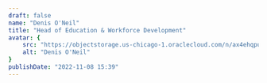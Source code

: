 ```yaml
---
draft: false
name: "Denis O'Neil"
title: "Head of Education & Workforce Development"
avatar: {
    src: "https://objectstorage.us-chicago-1.oraclecloud.com/n/ax4ehqpunwgh/b/public/o/denis.png",
    alt: "Denis O'Neil"
}
publishDate: "2022-11-08 15:39"
---
```


